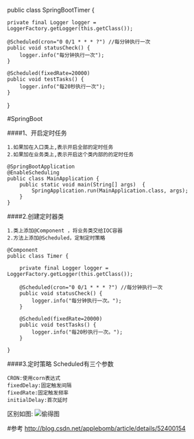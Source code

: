 

public class SpringBootTimer {
	
	private final Logger logger = LoggerFactory.getLogger(this.getClass());  
	
    @Scheduled(cron="0 0/1 * * * ?") //每分钟执行一次  
    public void statusCheck() {      
        logger.info("每分钟执行一次");  
    }    
  
    @Scheduled(fixedRate=20000)  
    public void testTasks() {      
        logger.info("每20秒执行一次");  
    }    

}




#SpringBoot

####1、开启定时任务

	1.如果加在入口类上,表示开启全部的定时任务
	2.如果加在业务类上,表示开启这个类内部的的定时任务
```
@SpringBootApplication
@EnableScheduling
public class MainApplication {
	public static void main(String[] args)  {
		SpringApplication.run(MainApplication.class, args);
	}
}
```
####2.创建定时器类

	1.类上添加@Component ，将业务类交给IOC容器	
	2.方法上添加@Scheduled，定制定时策略
```
@Component
public class Timer {
	
    private final Logger logger = LoggerFactory.getLogger(this.getClass());  
    
    @Scheduled(cron="0 0/1 * * * ?") //每分钟执行一次  
    public void statusCheck() {      
        logger.info("每分钟执行一次。");  
    }    
  
    @Scheduled(fixedRate=20000)  
    public void testTasks() {      
        logger.info("每20秒执行一次。");  
    }    
    
}
```

####3.定时策略
Scheduled有三个参数

	CRON:使用corn表达式
	fixedDelay:固定触发间隔
	fixedRate:固定触发频率
	initialDelay:首次延时
区别如图:
![偷得图](http://img.blog.csdn.net/20170907141214058?watermark/2/text/aHR0cDovL2Jsb2cuY3Nkbi5uZXQvcm9kX2pvaG4=/font/5a6L5L2T/fontsize/400/fill/I0JBQkFCMA==/dissolve/70/gravity/SouthEast)





#参考
http://blog.csdn.net/applebomb/article/details/52400154
